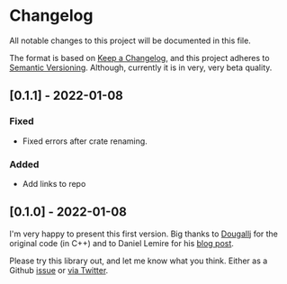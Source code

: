 # Changelog

All notable changes to this project will be documented in this file.

The format is based on [Keep a Changelog](https://keepachangelog.com/en/1.0.0/),
and this project adheres to
[Semantic Versioning](https://semver.org/spec/v2.0.0.html). Although, currently it is in very, very beta quality.

<!-- Release Process: https://dev.to/sharkdp/my-release-checklist-for-rust-programs-1m33 -->

## [0.1.1] - 2022-01-08

### Fixed

- Fixed errors after crate renaming.

### Added

- Add links to repo

## [0.1.0] - 2022-01-08

I'm very happy to present this first version. Big thanks to [Dougallj](https://twitter.com/dougallj) for the original code (in C++) and to Daniel Lemire for his [blog post](http://lemire.me/blog/2021/03/24/counting-cycles-and-instructions-on-the-apple-m1-processor/).

Please try this library out, and let me know what you think. Either as a Github [issue](https://github.com/siedentop/macos-perf/issues/new) or [via Twitter](https://twitter.com/chsiedentop).
